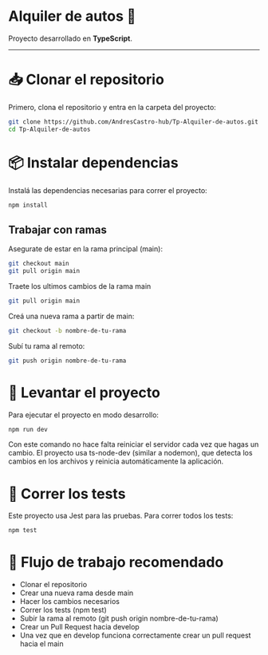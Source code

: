 # Alquiler de autos 🚗

Proyecto desarrollado en **TypeScript**.

---

# 📥 Clonar el repositorio
Primero, clona el repositorio y entra en la carpeta del proyecto:

```bash
git clone https://github.com/AndresCastro-hub/Tp-Alquiler-de-autos.git
cd Tp-Alquiler-de-autos
```

# 📦 Instalar dependencias
Instalá las dependencias necesarias para correr el proyecto:
```bash
npm install
```

## Trabajar con ramas

Asegurate de estar en la rama principal (main):
```bash
git checkout main 
git pull origin main
```
Traete los ultimos cambios de la rama main 
```bash
git pull origin main
```
Creá una nueva rama a partir de main:
```bash
git checkout -b nombre-de-tu-rama
```
Subí tu rama al remoto:
```bash
git push origin nombre-de-tu-rama
```
# 🚀 Levantar el proyecto
Para ejecutar el proyecto en modo desarrollo:
```bash 
npm run dev
```
Con este comando no hace falta reiniciar el servidor cada vez que hagas un cambio.
El proyecto usa ts-node-dev (similar a nodemon), que detecta los cambios en los archivos y reinicia automáticamente la aplicación.

# 🧪 Correr los tests
Este proyecto usa Jest para las pruebas. Para correr todos los tests:
```bash
npm test
```

# 🔄 Flujo de trabajo recomendado
- Clonar el repositorio
- Crear una nueva rama desde main
- Hacer los cambios necesarios
- Correr los tests (npm test)
- Subir la rama al remoto (git push origin nombre-de-tu-rama)
- Crear un Pull Request hacia develop
- Una vez que en develop funciona correctamente crear un pull request hacia el main
